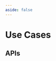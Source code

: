```yaml
---
aside: false
---
```


<script setup>
import SectionDocsCards from '@theme/components/sections/SectionDocsCards.vue'

const items = [{"uid":"api-department-metrics","title":"Department Metrics API","description":"Consolidate department metrics from multiple APIs and standardize, cross-check and cross-create KPIs for any departments, such as sales, marketing, operations, and more. Use you internal API to easily build Business Intelligence dashboards, reports and enhance intradepartment communications.","display":{"src":"https://netzo.io/images/home/apis.svg"}},{"uid":"api-internal-operations","title":"Internal Operations API","description":"Build custom business logic, operations and workflows under a single api. Execute simple to complex operations, such as sending emails, provisioning users, provisioning infrastructure, and much more via your webhooks and API calls from anywhere.","display":{"src":"https://netzo.io/images/home/apis.svg"}},{"uid":"api-iot-cloud-gateway","title":"IoT Cloud Gateway API","description":"An IoT cloud gateway API to collect, capture, process and route IoT field device data to your database or cloud service.","display":{"src":"https://netzo.io/images/home/apis.svg"}},{"uid":"api-transactional-email-generator","title":"Transactional Email Generator API","description":"An HTTP API to easily create and send multi language transactional emails with templates written in JSX. Easily scale your email design and delivery process with this API and send via any email delivery API.","display":{"src":"https://raw.githubusercontent.com/netzo/netzo/main/www/src/public/use-cases/api-transactional-email-generator/icon.svg"}}]
</script>

# Use Cases

## APIs

<SectionDocsCards :items="items" />
